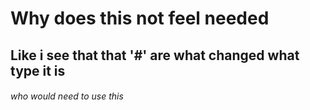 # Why does this not  feel needed

## Like i see that that '#' are what changed what type it is

###### who would need to use this
